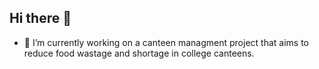 ## Hi there 👋

- 🔭 I’m currently working on a canteen managment project that aims to reduce food wastage and shortage in college canteens. 
